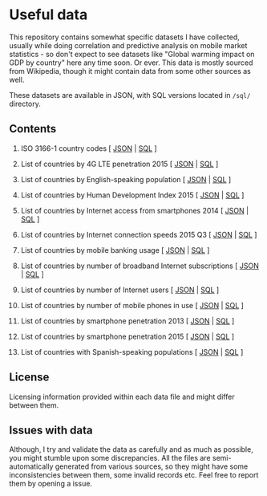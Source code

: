 # Useful data

This repository contains somewhat specific datasets I have collected, usually while
doing correlation and predictive analysis on mobile market statistics - so don't expect to see datasets like
"Global warming impact on GDP by country" here any time soon. Or ever.
This data is mostly sourced from Wikipedia, though it might contain data from some other sources as well.

These datasets are available in JSON, with SQL versions located in `/sql/` directory.

## Contents

1. ISO 3166-1 country codes [ [JSON](./data/iso-3166-1-country-codes.json) | [SQL](./sql/iso_3166_1_country_codes.sql) ]

2. List of countries by 4G LTE penetration 2015 [ [JSON](./data/list-of-countries-by-4g-lte-penetration-2015.json) | [SQL](./sql/list_of_countries_by_4g_lte_penetration_2015.sql) ]

3. List of countries by English-speaking population [ [JSON](./data/list-of-countries-by-english-speaking-population.json) | [SQL](./sql/list_of_countries_by_english_speaking_population.sql) ]

4. List of countries by Human Development Index 2015 [ [JSON](./data/list-of-countries-by-human-development-index-2015.json) | [SQL](./sql/list_of_countries_by_human_development_index_2015.sql) ]

5. List of countries by Internet access from smartphones 2014 [ [JSON](./data/list-of-countries-by-internet-access-from-smartphones-2014.json) | [SQL](./sql/list_of_countries_by_internet_access_from_smartphones_2014.sql) ]

6. List of countries by Internet connection speeds 2015 Q3 [ [JSON](./data/list-of-countries-by-internet-connection-speeds-2015-q3.json) | [SQL](./sql/list_of_countries_by_internet_connection_speeds_2015_q3.sql) ]

7. List of countries by mobile banking usage [ [JSON](./data/list-of-countries-by-mobile-banking-usage.json) | [SQL](./sql/list_of_countries_by_mobile_banking_usage.sql) ]

8. List of countries by number of broadband Internet subscriptions [ [JSON](./data/list-of-countries-by-number-of-broadband-internet-subscriptions.json) | [SQL](./sql/list_of_countries_by_number_of_broadband_internet_subscriptions.sql) ]

9. List of countries by number of Internet users [ [JSON](./data/list-of-countries-by-number-of-internet-users.json) | [SQL](./sql/list_of_countries_by_number_of_internet_users.sql) ]

10. List of countries by number of mobile phones in use [ [JSON](./data/list-of-countries-by-number-of-mobile-phones-in-use.json) | [SQL](./sql/list_of_countries_by_number_of_mobile_phones_in_use.sql) ]

11. List of countries by smartphone penetration 2013 [ [JSON](./data/list-of-countries-by-smartphone-penetration-2013.json) | [SQL](./sql/list_of_countries_by_smartphone_penetration_2013.sql) ]

12. List of countries by smartphone penetration 2015 [ [JSON](./data/list-of-countries-by-smartphone-penetration-2015.json) | [SQL](./sql/list_of_countries_by_smartphone_penetration_2015.sql) ]

13. List of countries with Spanish-speaking populations [ [JSON](./data/list-of-countries-with-spanish-speaking-populations.json) | [SQL](./sql/list_of_countries_with_spanish_speaking_populations.sql) ]



## License
Licensing information provided within each data file and might differ between them.

## Issues with data
Although, I try and validate the data as carefully and as much as possible, you might stumble upon some discrepancies. All the files are semi-automatically generated from various sources, so they might have some inconsistencies between them, some invalid records etc.
Feel free to report them by opening a issue.
